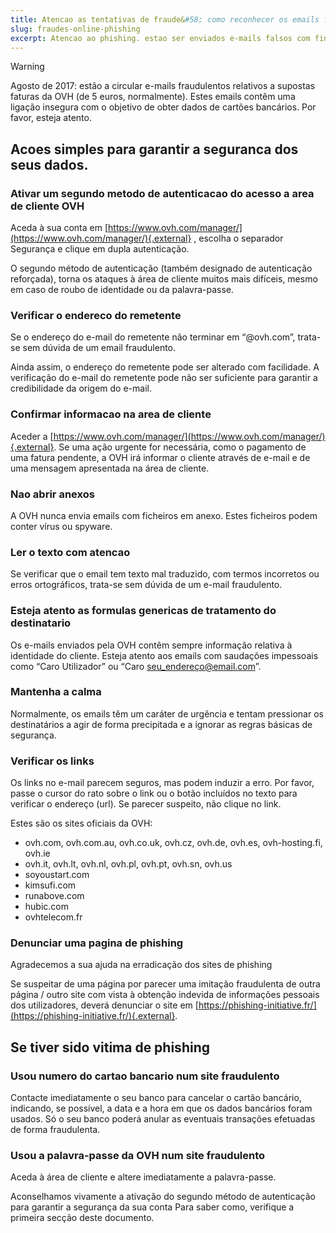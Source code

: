 ```yaml
---
title: Atencao as tentativas de fraude&#58; como reconhecer os emails fraudulentos / de phishing
slug: fraudes-online-phishing
excerpt: Atencao ao phishing. estao ser enviados e-mails falsos com fins fradulentos em nome da OVH Aprenda aqui a reconhece-los
---
```




> [!warning]
>
> Agosto de 2017: estão a circular e-mails fraudulentos relativos a supostas faturas da OVH (de 5 euros, normalmente). Estes emails contêm uma ligação insegura com o objetivo de obter dados de cartões bancários. Por favor, esteja atento.
> 


## Acoes simples para garantir a seguranca dos seus dados.

### Ativar um segundo metodo de autenticacao do acesso a area de cliente OVH
Aceda à sua conta em  [https://www.ovh.com/manager/](https://www.ovh.com/manager/){.external} , escolha o separador Segurança e clique em dupla autenticação.

O segundo método de autenticação (também designado de autenticação reforçada), torna os ataques à área de cliente muitos mais difíceis, mesmo em caso de roubo de identidade ou da palavra-passe.


### Verificar o endereco do remetente
Se o endereço do e-mail do remetente não terminar em “@ovh.com”, trata-se sem dúvida de um email fraudulento.

Ainda assim, o endereço do remetente pode ser alterado com facilidade. A verificação do e-mail do remetente pode não ser suficiente para garantir a credibilidade da origem do e-mail.


### Confirmar informacao na area de cliente
Aceder a [https://www.ovh.com/manager/](https://www.ovh.com/manager/){.external}. Se uma ação urgente for necessária, como o pagamento de uma fatura pendente, a OVH irá informar o cliente  através de e-mail e de uma mensagem apresentada na área de cliente.


### Nao abrir anexos
A OVH nunca envia emails com ficheiros em anexo. Estes ficheiros podem conter vírus ou spyware.


### Ler o texto com atencao
Se verificar que o email tem texto mal traduzido, com termos incorretos ou erros ortográficos, trata-se sem dúvida de um e-mail fraudulento.


### Esteja atento as formulas genericas de tratamento do destinatario
Os e-mails enviados pela OVH contêm sempre informação relativa à identidade do cliente. Esteja atento aos emails com saudações impessoais como “Caro Utilizador” ou “Caro seu_endereço@email.com”.


### Mantenha a calma
Normalmente, os emails têm um caráter de urgência e tentam pressionar os destinatários a agir de forma precipitada e a ignorar as regras básicas de segurança.


### Verificar os links
Os links no e-mail parecem seguros, mas podem induzir a erro. Por favor, passe o cursor do rato sobre o link ou o botão incluídos no texto para verificar o endereço (url). Se parecer suspeito, não clique no link.

Estes são os sites oficiais da OVH:

- ovh.com, ovh.com.au, ovh.co.uk, ovh.cz, ovh.de, ovh.es, ovh-hosting.fi, ovh.ie
- ovh.it, ovh.lt, ovh.nl, ovh.pl, ovh.pt, ovh.sn, ovh.us
- soyoustart.com
- kimsufi.com
- runabove.com
- hubic.com
- ovhtelecom.fr


### Denunciar uma pagina de phishing
Agradecemos a sua ajuda na erradicação dos sites de phishing

Se suspeitar de uma página por parecer uma imitação fraudulenta de outra página / outro site com vista à obtenção indevida de informações pessoais dos utilizadores, deverá denunciar o site em [https://phishing-initiative.fr/](https://phishing-initiative.fr/){.external}.


## Se tiver sido vitima de phishing

### Usou numero do cartao bancario num site fraudulento
Contacte imediatamente o seu banco para cancelar o cartão bancário, indicando, se possível, a data e a hora em que os dados bancários foram usados. Só o seu banco poderá anular as eventuais transações efetuadas de forma fraudulenta.


### Usou a palavra-passe da OVH num site fraudulento
Aceda à área de cliente e altere imediatamente a palavra-passe.

Aconselhamos vivamente a ativação do segundo método de autenticação para garantir a segurança da sua conta Para saber como, verifique a primeira secção deste documento.